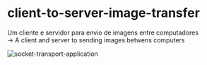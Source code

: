# client-to-server-image-transfer
Um cliente e servidor para envio de imagens entre computadores <br>-> A client and server to sending images betwens computers


![socket-transport-application](https://user-images.githubusercontent.com/88283829/145519439-014bbf41-aeb7-408c-868c-54ad69c4d2b6.png)
